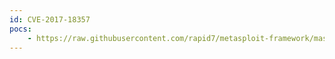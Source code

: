 ```yaml
---
id: CVE-2017-18357
pocs:
    - https://raw.githubusercontent.com/rapid7/metasploit-framework/master/modules/exploits/multi/http/shopware_createinstancefromnamedarguments_rce.rb
---
```

